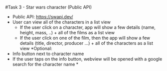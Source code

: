 #Task 3 - Star wars character (Public API)
- Public API: https://swapi.dev/
- User can view all of the characters in a list view
  - If the user click on a character, app will show a few details (name, height, mass, ..) + all of the films as a list view 
  - If the user click on one of the film, then the app will show a few details (title, director, producer …) + all of the characters as a list view
*Optional:
- Info button next to character name
- If the user taps on the info button, webview will be opened with a google search for the character name *
